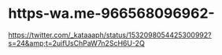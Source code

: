 # https-wa.me-966568096962-
https://twitter.com/_kataaaph/status/1532098054425300992?s=24&amp;t=2uifUsChPaW7n2ScH6U-2Q

